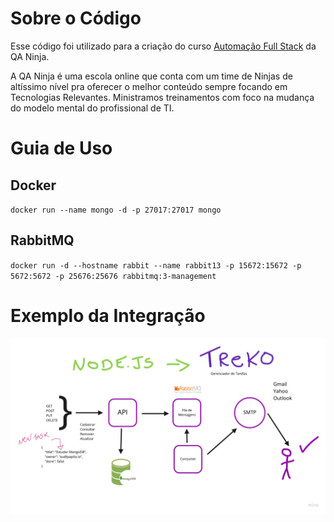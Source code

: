 
# Sobre o Código

Esse código foi utilizado para a criação do curso [Automação Full Stack](http://qaninja.io/) da QA Ninja.

A QA Ninja é uma escola online que conta com um time de Ninjas de altíssimo nível pra oferecer o melhor conteúdo sempre focando em Tecnologias Relevantes. Ministramos treinamentos com foco na mudança do modelo mental do profissional de TI. 

# Guia de Uso

## Docker

`
docker run --name mongo -d -p 27017:27017 mongo
`

## RabbitMQ

`
docker run -d --hostname rabbit --name rabbit13 -p 15672:15672 -p 5672:5672 -p 25676:25676 rabbitmq:3-management
`

# Exemplo da Integração

![Alt text](docs/Treko.jpg?raw=true "Exemplo")